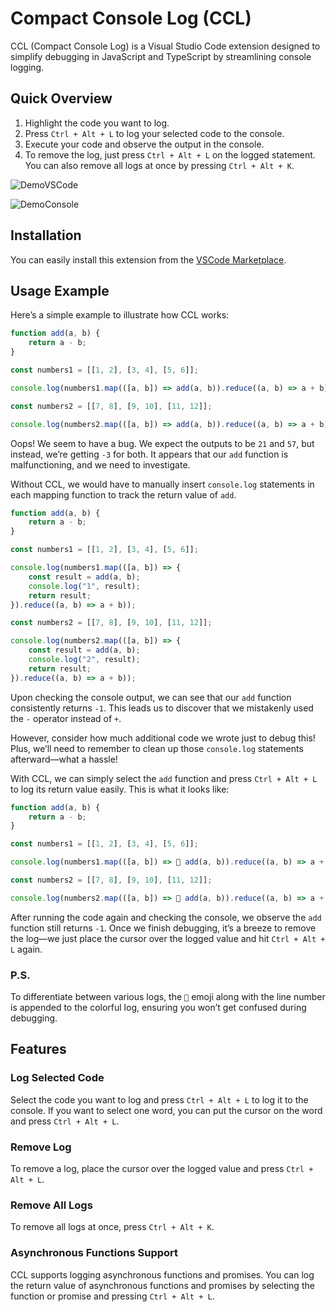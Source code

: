 
# Compact Console Log (CCL)

CCL (Compact Console Log) is a Visual Studio Code extension designed to simplify debugging in JavaScript and TypeScript by streamlining console logging.

## Quick Overview

1. Highlight the code you want to log.
2. Press `Ctrl + Alt + L` to log your selected code to the console.
3. Execute your code and observe the output in the console.
4. To remove the log, just press `Ctrl + Alt + L` on the logged statement. You can also remove all logs at once by pressing `Ctrl + Alt + K`.

![DemoVSCode](https://i.imgur.com/iLPfCOs.gif "DemoVSCode")

![DemoConsole](https://i.imgur.com/m417L5k.gif "DemoConsole")

## Installation

You can easily install this extension from the [VSCode Marketplace](https://marketplace.visualstudio.com/items?itemName=ibentimor.compact-console-log).

## Usage Example

Here’s a simple example to illustrate how CCL works:

```javascript
function add(a, b) {
    return a - b;
}

const numbers1 = [[1, 2], [3, 4], [5, 6]];

console.log(numbers1.map(([a, b]) => add(a, b)).reduce((a, b) => a + b));

const numbers2 = [[7, 8], [9, 10], [11, 12]];

console.log(numbers2.map(([a, b]) => add(a, b)).reduce((a, b) => a + b));
```

Oops! We seem to have a bug. We expect the outputs to be `21` and `57`, but instead, we’re getting `-3` for both. It appears that our `add` function is malfunctioning, and we need to investigate.

Without CCL, we would have to manually insert `console.log` statements in each mapping function to track the return value of `add`.

```javascript
function add(a, b) {
    return a - b;
}

const numbers1 = [[1, 2], [3, 4], [5, 6]];

console.log(numbers1.map(([a, b]) => {
    const result = add(a, b);
    console.log("1", result);
    return result;
}).reduce((a, b) => a + b));

const numbers2 = [[7, 8], [9, 10], [11, 12]];

console.log(numbers2.map(([a, b]) => {
    const result = add(a, b);
    console.log("2", result);
    return result;
}).reduce((a, b) => a + b));
```

Upon checking the console output, we can see that our `add` function consistently returns `-1`. This leads us to discover that we mistakenly used the `-` operator instead of `+`.

However, consider how much additional code we wrote just to debug this! Plus, we’ll need to remember to clean up those `console.log` statements afterward—what a hassle!

With CCL, we can simply select the `add` function and press `Ctrl + Alt + L` to log its return value easily. This is what it looks like:

```javascript
function add(a, b) {
    return a - b;
}

const numbers1 = [[1, 2], [3, 4], [5, 6]];

console.log(numbers1.map(([a, b]) => 📢 add(a, b)).reduce((a, b) => a + b));

const numbers2 = [[7, 8], [9, 10], [11, 12]];

console.log(numbers2.map(([a, b]) => 📢 add(a, b)).reduce((a, b) => a + b));
```

After running the code again and checking the console, we observe the `add` function still returns `-1`. Once we finish debugging, it’s a breeze to remove the log—we just place the cursor over the logged value and hit `Ctrl + Alt + L` again.

### P.S. 
To differentiate between various logs, the `📢` emoji along with the line number is appended to the colorful log, ensuring you won’t get confused during debugging.

## Features

### Log Selected Code

Select the code you want to log and press `Ctrl + Alt + L` to log it to the console.
If you want to select one word, you can put the cursor on the word and press `Ctrl + Alt + L`.

### Remove Log

To remove a log, place the cursor over the logged value and press `Ctrl + Alt + L`.

### Remove All Logs

To remove all logs at once, press `Ctrl + Alt + K`.

### Asynchronous Functions Support

CCL supports logging asynchronous functions and promises. You can log the return value of asynchronous functions and promises by selecting the function or promise and pressing `Ctrl + Alt + L`.

